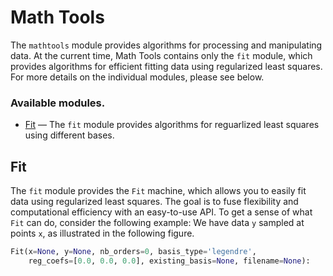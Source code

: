 # Math Tools

The ```mathtools```  module provides algorithms for processing and
manipulating data. At the current time, Math Tools contains only the ```fit```
module, which provides algorithms for efficient fitting data using regularized
least squares. For more details on the individual modules, please see below.

### Available modules.

- [Fit](#fit) — The ```fit``` module provides algorithms for reguarlized least
squares using different bases.


## Fit 

The ```fit``` module provides the ```Fit``` machine, which allows you to easily
fit data using regularized least squares. The goal is to fuse flexibility
and computational efficiency with an easy-to-use API. To get a sense of what
```Fit``` can do, consider the following example: We have data ```y``` sampled
at points ```x```, as illustrated in the following figure.

```python
Fit(x=None, y=None, nb_orders=0, basis_type='legendre',  
    reg_coefs=[0.0, 0.0, 0.0], existing_basis=None, filename=None):
```

